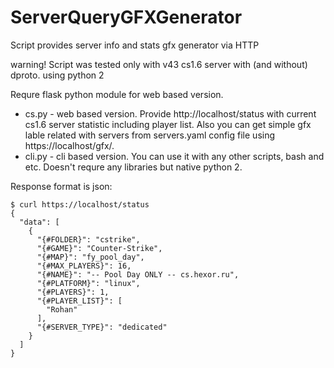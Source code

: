 # ServerQueryGFXGenerator
Script provides server info and stats gfx generator via HTTP

warning! Script was tested only with v43 cs1.6 server with (and without) dproto. using python 2

Requre flask python module for web based version. 

* cs.py   - web based version. Provide http://localhost/status with current cs1.6 server statistic including player list. Also you can get simple gfx lable related with servers from servers.yaml config file using https://localhost/gfx/<servername>.
* cli.py  - cli based version. You can use it with any other scripts, bash and etc. Doesn't requre any libraries but native python 2.

Response format is json:
```
$ curl https://localhost/status
{
  "data": [
    {
      "{#FOLDER}": "cstrike", 
      "{#GAME}": "Counter-Strike", 
      "{#MAP}": "fy_pool_day", 
      "{#MAX_PLAYERS}": 16, 
      "{#NAME}": "-- Pool Day ONLY -- cs.hexor.ru", 
      "{#PLATFORM}": "linux", 
      "{#PLAYERS}": 1, 
      "{#PLAYER_LIST}": [
        "Rohan"
      ], 
      "{#SERVER_TYPE}": "dedicated"
    }
  ]
}
```
